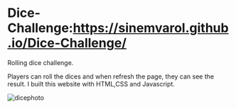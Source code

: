 

# Dice-Challenge:https://sinemvarol.github.io/Dice-Challenge/
Rolling dice challenge.

Players can roll the dices and when refresh the page, they can see the result.
I built this website with HTML,CSS and Javascript.

![dicephoto](https://user-images.githubusercontent.com/90522558/136297674-26ec6d96-f2d6-4cd1-b8d8-19198bad3de0.jpg)



